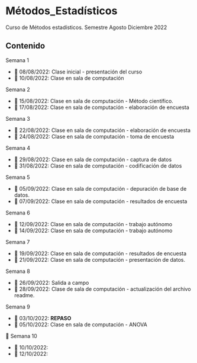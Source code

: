 # Métodos_Estadísticos
Curso de Métodos estadísticos. Semestre Agosto Diciembre 2022

## Contenido

Semana 1

+ :round_pushpin: 08/08/2022: Clase inicial - presentación del curso
+ :round_pushpin: 10/08/2022: Clase en sala de computación

Semana 2

+ :round_pushpin: 15/08/2022: Clase en sala de computación - Método científico.
+ :round_pushpin: 17/08/2022: Clase en sala de computación - elaboración de encuesta

Semana 3

+ :round_pushpin: 22/08/2022: Clase en sala de computación - elaboración de encuesta
+ :round_pushpin: 24/08/2022: Clase en sala de computación - toma de encuesta 

Semana 4

+ :round_pushpin: 29/08/2022: Clase en sala de computación - captura de datos
+ :round_pushpin: 31/08/2022: Clase en sala de computación - codificación de datos

Semana 5

+ :round_pushpin: 05/09/2022: Clase en sala de computación - depuración de base de datos.
+ :round_pushpin: 07/09/2022: Clase en sala de computación - resultados de encuesta

Semana 6

+ :round_pushpin: 12/09/2022: Clase en sala de computación - trabajo autónomo
+ :round_pushpin: 14/09/2022: Clase en sala de computación - trabajo autónomo

Semana 7

+ :round_pushpin: 19/09/2022: Clase en sala de computación - resultados de encuesta
+ :round_pushpin: 21/09/2022: Clase en sala de computación - presentación de datos.

Semana 8

+ :round_pushpin: 26/09/2022: Salida a campo
+ :round_pushpin: 28/09/2022: Clase de sala de computación - actualización del archivo readme.

Semana 9

+ :round_pushpin: 03/10/2022: **REPASO**
+ :date: 05/10/2022: Clase en sala de computación - ANOVA

:deciduous_tree: Semana 10

+ :round_pushpin: 10/10/2022:
+ :round_pushpin: 12/10/2022:

